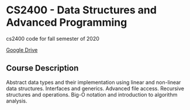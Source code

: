 
# CS2400 - Data Structures and Advanced Programming

cs2400 code for fall semester of 2020

[Google Drive](https://drive.google.com/drive/folders/1AJHv5c6I6c3qP30slwo9s9ojt6HgR8t-?usp=sharing)

## Course Description

Abstract data types and their implementation using linear and non-linear data structures. Interfaces and
generics. Advanced file access. Recursive structures and operations. Big-O notation and introduction to
algorithm analysis.

